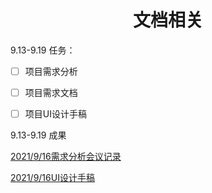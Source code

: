 <h1 align="center">文档相关</h1>

9.13-9.19 任务：

- [ ] 项目需求分析
- [ ] 项目需求文档
- [ ] 项目UI设计手稿



9.13-9.19 成果

[2021/9/16需求分析会议记录](https://a2jz95flwh.feishu.cn/docs/doccn18AYkwBI5xD00QG5lVMvHM?from=from_copylink)

[2021/9/16UI设计手稿](https://a2jz95flwh.feishu.cn/docs/doccnIbIl7vhAZ7iXrJR1XWgA7e?from=from_copylink)

